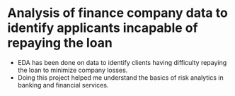 # Analysis of finance company data to identify applicants incapable of repaying the loan


- EDA has been done on data to identify clients having difficulty repaying the loan to minimize company losses.
- Doing this project helped me understand the basics of risk analytics in banking and financial services.  
